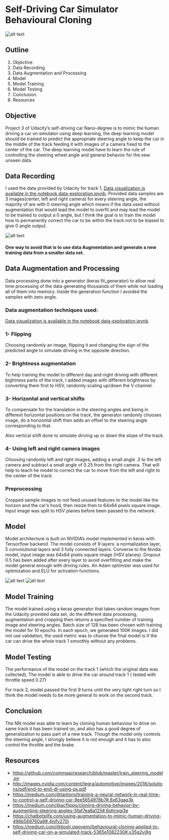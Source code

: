 # Self-Driving Car Simulator Behavioural Cloning



![alt text](Screenshot.png)


## Outline
1. Objective
2. Data Recording
3. Data Augmentation and Processing
4. Model
5. Model Training
6. Model Testing
7. Conclusion.
8. Resources


## Objective

Project 3 of Udacity’s self-driving car Nano-degree is to mimic the human driving a car on simulator using deep learning, the deep learning model should be trained to predict the appropriate steering angle to keep the car in the middle of the track feeding it with images of a camera fixed to the center of the car. The deep learning model have to learn the rule of controlling the steering wheel angle and general behavior for the new unseen data.


## Data Recording

I used the data provided by Udacity for track 1, [Data visualization is available in the notebook data-exploration.ipynb](data-exploration.ipynb).
Provided data samples are 3 images(center, left and right camera) for every steering angle, the majority of are with 0 steering angle which means if the data used without augmentation that would lead the model to overfit and may lead the model to be trained to output a 0 angle, but I think the goal is to train the model how to permanently correct the car to be within the track not to be biased to give 0 angle output.

![alt text](Udacity_data.png)

#### One way to avoid that is to use data Augmentation and generate a new training data from a smaller data set.


## Data Augmentation and Processing

Data processing done into a generator (keras fit_generator) to allow real time processing of the data generating thousands of them while not loading all of them into memory. Inside the generation function I avoided the samples with zero angle.

### Data augmentation techniques used:
[Data visualization is available in the notebook data-exploration.ipynb](data-exploration.ipynb).

### 1- Flipping
Choosing randomly an image, flipping it and changing the sign of the predicted angle to simulate driving in the opposite direction.

### 2- Brightness augmentation
To help training the model to different day and night driving with different bightness parts of the track, I added images with different brightness by converting them first to HSV, randomly scaling up/down the V channel.

### 3- Horizontal and vertical shifts
To compensate for the translation in the steering angles and being in different horizontal positions on the track, the generator randomly chooses image, do a horizontal shift then adds an offset to the steering angle corresponding to that.

Also vertical shift done to simulate driving up or down the slope of the track.

### 4- Using left and right camera images
Choosing randomly left and right images, adding a small angle .3 to the left camera and subtract a small angle of 0.25 from the right camera. That will help to teach he model to correct the car to move from the left and right to the center of the track.

###  Preprocessing
Cropped sample images to not feed unused features to the model like the horizon and the car’s hood, then resize then to 64x64 pixels square image. Input image was split to HSV planes before been passed to the network.


## Model
Model architecture is built on NVIDIA’s model implemented in keras with Tensorflow backend. The model consists of 9 layers: a normalization layer, 5 convolutional layers and 3 fully connected layers. Converse to the Nvidia model, input image was 64x64 pixels square image (HSV planes). Dropout 0.5 has been added after every layer to avoid overfitting and make the model general enough with driving rules. An Adam optimizer was used for optimization and ELU for activation functions.

![alt text](nvidia.png)
![alt text](model_summary.png)



## Model Training

The model trained using a keras generator that takes random images from the Udacity provided data set, do the different data processing, augmentation and cropping then returns a specified number of training image and steering angles.
Batch size of 128 has been chosen with training the model for 10 epochs. In each epoch, we generated 100K images.
I did not use validation, the used metric was to choose the final model is if the car can drive the whole track 1 smoothly without any problems.



## Model Testing
The performance of the model on the track 1 (which the original data was collected), The model is able to drive the car around track 1 ( tested with throttle speed 0.27)

For track 2, model passed the first 9 turns until the very tight right turn so I think the model needs to be more general to work on the second track.


## Conclusion
The NN model was able to learn by cloning human behaviour to drive on same track it has been trained on, and also has a good degree of generalization to pass part of a new track. Though the model only controls the steering angle, I strongly believe it is not enough and it has to also control the throttle and the brake.


## Resources
- https://github.com/commaai/research/blob/master/train_steering_model.py
- http://images.nvidia.com/content/tegra/automotive/images/2016/solutions/pdf/end-to-end-dl-using-px.pdf
- https://medium.com/@tantony/training-a-neural-network-in-real-time-to-control-a-self-driving-car-9ee5654978b7#.6x63gaq3k
- https://medium.com/@acflippo/cloning-driving-behavior-by-augmenting-steering-angles-5faf7ea8a125#.6qhnsgj3e
- https://chatbotslife.com/using-augmentation-to-mimic-human-driving-496b569760a9#.4nify270j
- https://medium.com/@tjosh.owoyemi/behavioural-cloning-applied-to-self-driving-car-on-a-simulated-track-5365e1082230#.x35g2yj9g
